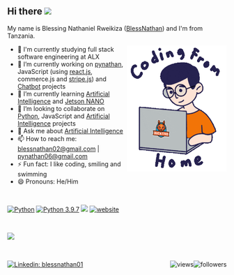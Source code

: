 ## Hi there <img src="https://media.giphy.com/media/hvRJCLFzcasrR4ia7z/giphy.gif" width="28">

My name is Blessing Nathaniel Rweikiza ([BlessNathan](https://github.com/blessnathan01/)) and I'm from Tanzania. 

<img align='right' src="https://github.com/blessnathan01/pynathan/blob/pytasks/pytasks/coding_from_home.gif" width="230">

- 🔭 I'm currently studying full stack software engineering at ALX
- 🔭 I’m currently working on [pynathan](https://github.com/blessnathan01/pynathan), JavaScript (using [react.js](https://github.com/reactjs), commerce.js and [stripe.js](https://github.com/stripe/react-stripe-js)) and [Chatbot](https://blessnathan01.github.io/tambua/) projects
- 🌱 I’m currently learning [Artificial Intelligence](https://en.wikipedia.org/wiki/Artificial_intelligence) and [Jetson NANO](https://developer.nvidia.com/embedded/jetson-nano-developer-kit)
- 👯 I’m looking to collaborate on [Python](https://www.python.org/), JavaScript and [Artificial Intelligence](https://en.wikipedia.org/wiki/Artificial_intelligence) projects
- 💬 Ask me about [Artificial Intelligence](https://en.wikipedia.org/wiki/Artificial_intelligence)
- 📫 How to reach me: [blessnathan02@gmail.com](mailto:blessnathan02@gmail.com) | [pynathan06@gmail.com](mailto:pynathan06@gmail.com)
- ⚡ Fun fact: I like coding, smiling and swimming
- 😄 Pronouns: He/Him
<!-- - 🤔 I’m looking for help with ... -->

<br />

<a href="https://github.com/search?q=user%3ADenverCoder1+is%3Arepo+language%3Apython"><img alt="Python" src="https://img.shields.io/badge/Python%20-%2314354C.svg?logo=python&logoColor=white"></a>
[![Python 3.9.7](https://img.shields.io/badge/python-3.9.7-blue.svg)](https://www.python.org/downloads/release/python-396/)
![](https://visitor-badge.glitch.me/badge?page_id=blessnathan01.blessnathan01)
[![website](https://img.shields.io/badge/Website-444.svg?&style=flat-square&logo=Google-Chrome&logoColor=white&link=https://blessnathan01.github.io/tambua/)](https://blessnathan01.github.io/tambua/)

<br />

<img src="https://github-readme-stats.vercel.app/api?username=blessnathan01&show_icons=true&hide_border=true" align=""></p>

<br />

[![Linkedin: blessnathan01](https://img.shields.io/badge/-blessnathan01-blue?style=flat-square&logo=Linkedin&logoColor=white&link=https://www.linkedin.com/in/blessnathan01/)](https://www.linkedin.com/in/blessnathan01/) 
<a href="https://twitter.com/blessnathan01">
 <img alt="followers" title="Follow me on Twitter" src="https://img.shields.io/twitter/follow/blessnathan01?color=444&labelColor=1DA1F2&label=Follow&logo=twitter&logoColor=white&style=for-the-badge" align="right"/>
</a>
<a href="https://github.com/blessnathan01">
 <img alt="views" title="GitHub profile views" src="https://img.shields.io/github/followers/blessnathan01?color=444&labelColor=222&label=Follow&logo=github&logoColor=white&style=for-the-badge" align="right"/>
</a>

<!-- ![](https://komarev.com/ghpvc/?username=blessnathan01) -->
<!-- ![BlessNathan's github stats](https://github-readme-stats.vercel.app/api?username=blessnathan01&show_icons=true&theme=&count_private=true) -->
<!-- ![Anurag's github stats](https://github-readme-stats.vercel.app/api?username=blessnathan01&show_icons=true&theme=merko&count_private=true) -->

<!--   <a href="https://www.youtube.com/c/DevProTips?sub_confirmation=1">
    <img alt="youtube subscribers" title="Subscribe to my YouTube channel" src="https://img.shields.io/youtube/channel/subscribers/UCipSxT7a3rn81vGLw9lqRkg?color=%23E05D44&label=SUBSCRIBE&logo=youtube&style=for-the-badge&labelColor=CE4630"/></a> 
  <a href="https://www.youtube.com/c/DevProTips">
    <img alt="youtube views" title="YouTube views" src="https://img.shields.io/youtube/channel/views/UCipSxT7a3rn81vGLw9lqRkg?color=%23E1AD0E&logo=youtube&style=for-the-badge&labelColor=C79600"/></a>  
<a href="https://twitter.com/DenverCoder1"><img alt="Twitter" title="Twitter" src="https://img.shields.io/badge/-Twitter-1DA1F2?style=for-the-badge&logo=twitter&logoColor=white"/></a>
-->

<!-- [![Linkedin: blessnathan01](https://img.shields.io/badge/-blessnathan01-blue?style=flat-square&logo=Linkedin&logoColor=white&link=https://www.linkedin.com/in/blessnathan01/)](https://www.linkedin.com/in/blessnathan01/) 
[![Twitter: blessnathan01](https://img.shields.io/twitter/follow/blessnathan01?style=social)](https://twitter.com/blessnathan01) 
[![GitHub: blessnathan01](https://img.shields.io/github/followers/blessnathan01?label=follow&style=social)](https://github.com/blessnathan01)-->

<!-- <table>
  <tr>
    <td>Number of Visitors</td>
    <td><img src="https://profile-counter.glitch.me/blessnathan01/count.svg" alt="" /></td>
  </tr>
</table> -->

<!-- | Number of Visitors | <img src="https://profile-counter.glitch.me/blessnathan01/count.svg" alt="" /> |
| --- | --- | -->
